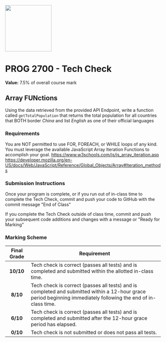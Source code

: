 <img width="150px" src="https://www.nscc.ca/img/aboutnscc/visual-identity-guidelines/artwork/nscc-jpeg.jpg" >

# PROG 2700 - Tech Check 

**Value:** 7.5% of overall course mark  

## Array FUNctions

Using the data retrieved from the provided API Endpoint, write a function called `getTotalPopulation` that returns the total population for all countries that BOTH border *China* and list *English* as one of their official languages

### Requirements

You are NOT permitted to use FOR, FOREACH, or WHILE loops of any kind.  
You must leverage the available JavaScript Array Iteration Functions to accomplish your goal. 
https://www.w3schools.com/js/js_array_iteration.asp <br/>
https://developer.mozilla.org/en-US/docs/Web/JavaScript/Reference/Global_Objects/Array#Iteration_methods

### Submission Instructions

Once your program is complete, or if you run out of in-class time to complete the Tech Check, commit and push your code to GitHub with the commit message "End of Class"

If you complete the Tech Check outside of class time, commit and push your subsequent code additions and changes with a message or "Ready for Marking"

### Marking Scheme
Final Grade | Requirement
:---: | ---
|**10/10** | Tech check is correct (passes all tests) and is completed and submitted within the allotted in-class time.
|**8/10** | Tech check is correct (passes all tests) and is completed and submitted within a 12-hour grace period beginning immediately following the end of in-class time.
|**6/10** | Tech check is correct (passes all tests) and is completed and submitted after the 12-hour grace period has elapsed.
|**0/10** | Tech check is not submitted or does not pass all tests.
